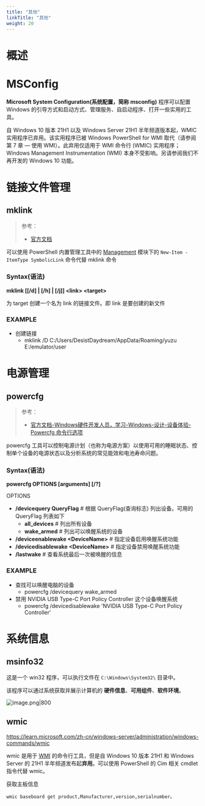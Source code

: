 ```yaml
---
title: "其他"
linkTitle: "其他"
weight: 20
---
```


# 概述

# MSConfig

**Microsoft System Configuration(系统配置，简称 msconfig)** 程序可以配置 Windows 的引导方式和启动方式、管理服务、自启动程序、打开一些实用的工具。

自 Windows 10 版本 21H1 以及 Windows Server 21H1 半年频道版本起，WMIC 实用程序已弃用。该实用程序已被 Windows PowerShell for WMI 取代（请参阅第 7 章 — 使用 WMI）。此弃用仅适用于 WMI 命令行 (WMIC) 实用程序； Windows Management Instrumentation (WMI) 本身不受影响。另请参阅我们不再开发的 Windows 10 功能。

# 链接文件管理

## mklink

> 参考：
>
> - [官方文档](https://learn.microsoft.com/en-us/windows-server/administration/windows-commands/mklink)

可以使用 PowerShell 内置管理工具中的 [Management](/docs/1.操作系统/Windows%20管理/Windows%20管理工具/PowerShell%20内置管理工具/Management.md) 模块下的 `New-Item -ItemType SymbolicLink` 命令代替 mklink 命令

### Syntax(语法)

**mklink \[\[/d] | \[/h] | \[/j]] \<link> \<target>**

为 target 创建一个名为 link 的链接文件。即 link 是要创建的新文件

### EXAMPLE

- 创建链接
  - mklink /D C:/Users/DesistDaydream/AppData/Roaming/yuzu E:/emulator/user

# 电源管理

## powercfg

> 参考：
>
> - [官方文档-Windows硬件开发人员，学习-Windows-设计-设备体验-Powercfg 命令行选项](https://learn.microsoft.com/en-us/windows-hardware/design/device-experiences/powercfg-command-line-options)

powercfg 工具可以控制电源计划（也称为电源方案）以使用可用的睡眠状态、控制单个设备的电源状态以及分析系统的常见能效和电池寿命问题。

### Syntax(语法)

**powercfg OPTIONS \[arguments] \[/?]**

OPTIONS

- **/devicequery QueryFlag** # 根据 QueryFlag(查询标志) 列出设备。可用的 QueryFlag 列表如下
  - **all_devices** # 列出所有设备
  - **wake_armed** # 列出可以唤醒系统的设备
- **/deviceenablewake \<DeviceName>** # 指定设备启用唤醒系统功能
- **/devicedisablewake \<DeviceName>** # 指定设备禁用唤醒系统功能
- **/lastwake** # 查看系统最后一次被唤醒的信息

### EXAMPLE

- 查找可以唤醒电脑的设备
  - powercfg /devicequery wake_armed
- 禁用 NVIDIA USB Type-C Port Policy Controller 这个设备唤醒系统
  - powercfg /devicedisablewake 'NVIDIA USB Type-C Port Policy Controller'

# 系统信息

## msinfo32

这是一个 win32 程序，可以执行文件在 `C:\Windows\System32\` 目录中。

该程序可以通过系统获取并展示计算机的 **硬件信息**、**可用组件**、**软件环境**。

![image.png|800](https://notes-learning.oss-cn-beijing.aliyuncs.com/windows/202401071953915.png)

## wmic

https://learn.microsoft.com/zh-cn/windows-server/administration/windows-commands/wmic

wmic 是用于 [WMI](/docs/1.操作系统/Windows%20管理/Windows%20Management%20Instrumentation.md) 的命令行工具，但是自 Windows 10 版本 21H1 和 Windows Server 的 21H1 半年频道发布起**弃用**。可以使用 PowerShell 的 Cim 相关 cmdlet 指令代替 wmic。

获取主板信息

```
wmic baseboard get product,Manufacturer,version,serialnumber。
```
